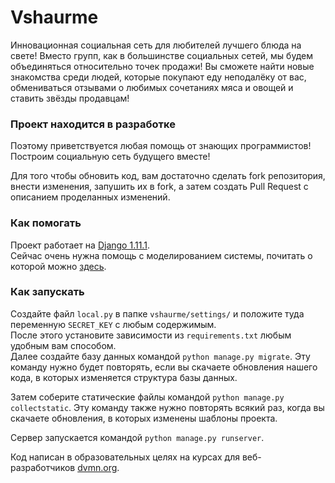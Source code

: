 # Vshaurme

Инновационная социальная сеть для любителей лучшего блюда на свете! Вместо групп, как в большинстве социальных сетей, мы будем объединяться
относительно точек продажи! Вы сможете найти новые знакомства среди людей, которые покупают еду неподалёку от вас,
обмениваться отзывами о любимых сочетаниях мяса и овощей и ставить звёзды продавцам!

### Проект находится в разработке

Поэтому приветствуется любая помощь от знающих программистов! Построим социальную сеть будущего вместе!

Для того чтобы обновить код, вам достаточно сделать fork репозитория, внести изменения, запушить их в fork, а затем создать Pull Request с описанием проделанных изменений.

### Как помогать

Проект работает на [Django 1.11.1](https://www.djangoproject.com).  
Сейчас очень нужна помощь с моделированием системы, почитать о которой можно [здесь](https://docs.djangoproject.com/en/1.11/intro/tutorial02/#creating-models).

### Как запускать
Создайте файл `local.py` в папке `vshaurme/settings/` и положите туда переменную `SECRET_KEY` с любым содержимым.  
После этого установите зависимости из `requirements.txt` любым удобным вам способом.  
Далее создайте базу данных командой ```python manage.py migrate```. Эту команду нужно будет повторять, если вы скачаете обновления нашего кода, в которых изменяется структура базы данных.

Затем соберите статические файлы командой ```python manage.py collectstatic```. Эту команду также нужно повторять всякий раз, когда вы скачаете обновления, в которых изменены шаблоны проекта.

Сервер запускается командой ```python manage.py runserver```.

Код написан в образовательных целях на курсах для веб-разработчиков [dvmn.org](https://dvmn.org/).

